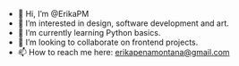 - 👋 Hi, I’m @ErikaPM
- 👀 I’m interested in design, software development and art.
- 🌱 I’m currently learning Python basics.
- 💞️ I’m looking to collaborate on frontend projects.
- 📫 How to reach me here: erikapenamontana@gmail.com

<!---
ErikaPM/ErikaPM is a ✨ special ✨ repository because its `README.md` (this file) appears on your GitHub profile.
You can click the Preview link to take a look at your changes.
--->
